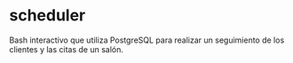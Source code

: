 # scheduler
Bash interactivo que utiliza PostgreSQL para realizar un seguimiento de los clientes y las citas de un salón.
